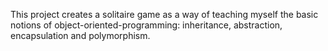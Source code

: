 This project creates a solitaire game as a way of teaching myself
the basic notions of object-oriented-programming: inheritance, abstraction,
encapsulation and polymorphism.

